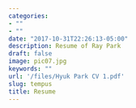 ```yaml
---
categories:
- ""
- ""
date: "2017-10-31T22:26:13-05:00"
description: Resume of Ray Park
draft: false
image: pic07.jpg
keywords: ""
url: '/files/Hyuk Park CV 1.pdf'
slug: tempus
title: Resume
---
```



